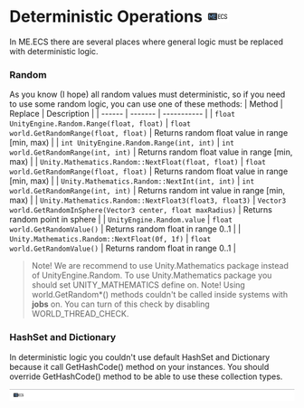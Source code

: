 
# Deterministic Operations [![](Logo-Tiny.png)](/../../#glossary)
In ME.ECS there are several places where general logic must be replaced with deterministic logic.

### Random

As you know (I hope) all random values must deterministic, so if you need to use some random logic, you can use one of these methods:
| Method | Replace | Description |
| ------ | ------- | ----------- |
| ```float UnityEngine.Random.Range(float, float)``` | ```float world.GetRandomRange(float, float)``` | Returns random float value in range [min, max) |
| ```int UnityEngine.Random.Range(int, int)``` | ```int world.GetRandomRange(int, int)``` | Returns random float value in range [min, max) |
| ```Unity.Mathematics.Random::NextFloat(float, float)``` | ```float world.GetRandomRange(float, float)``` | Returns random float value in range [min, max) |
| ```Unity.Mathematics.Random::NextInt(int, int)``` | ```int world.GetRandomRange(int, int)``` | Returns random int value in range [min, max) |
| ```Unity.Mathematics.Random::NextFloat3(float3, float3)``` | ```Vector3 world.GetRandomInSphere(Vector3 center, float maxRadius)``` | Returns random point in sphere |
| ```UnityEngine.Random.value``` | ```float world.GetRandomValue()``` | Returns random float in range 0..1 |
| ```Unity.Mathematics.Random::NextFloat(0f, 1f)``` | ```float world.GetRandomValue()``` | Returns random float in range 0..1 |

> Note! We are recommend to use Unity.Mathematics package instead of UnityEngine.Random. To use Unity.Mathematics package you should set UNITY_MATHEMATICS define on.
> Note! Using world.GetRandom*() methods couldn't be called inside systems with **jobs** on. You can turn of this check by disabling WORLD_THREAD_CHECK.

### HashSet and Dictionary

In deterministic logic you couldn't use default HashSet and Dictionary because it call GetHashCode() method on your instances.
You should override GetHashCode() method to be able to use these collection types.
     
[![](Footer.png)](/../../#glossary)
